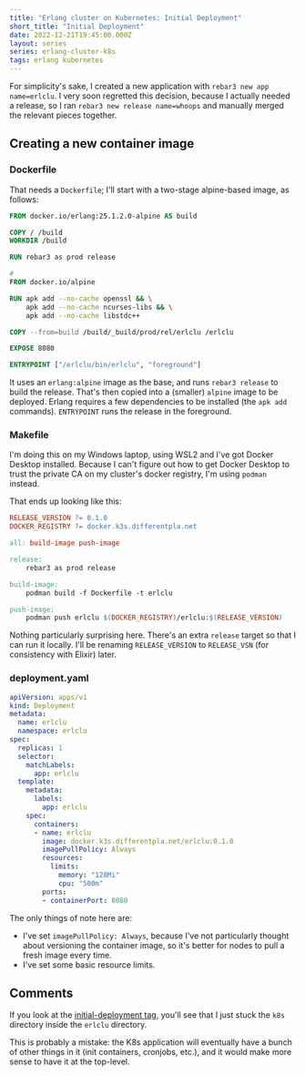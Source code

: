 ```yaml
---
title: "Erlang cluster on Kubernetes: Initial Deployment"
short_title: "Initial Deployment"
date: 2022-12-21T19:45:00.000Z
layout: series
series: erlang-cluster-k8s
tags: erlang kubernetes
---
```


For simplicity's sake, I created a new application with `rebar3 new app name=erlclu`. I very soon regretted this
decision, because I actually needed a release, so I ran `rebar3 new release name=whoops` and manually merged the relevant
pieces together.

## Creating a new container image

### Dockerfile

That needs a `Dockerfile`; I'll start with a two-stage alpine-based image, as follows:

```dockerfile
FROM docker.io/erlang:25.1.2.0-alpine AS build

COPY / /build
WORKDIR /build

RUN rebar3 as prod release

#
FROM docker.io/alpine

RUN apk add --no-cache openssl && \
    apk add --no-cache ncurses-libs && \
    apk add --no-cache libstdc++

COPY --from=build /build/_build/prod/rel/erlclu /erlclu

EXPOSE 8080

ENTRYPOINT ["/erlclu/bin/erlclu", "foreground"]
```

It uses an `erlang:alpine` image as the base, and runs `rebar3 release` to build the release. That's then copied into a
(smaller) `alpine` image to be deployed. Erlang requires a few dependencies to be installed (the `apk add` commands).
`ENTRYPOINT` runs the release in the foreground.

### Makefile

I'm doing this on my Windows laptop, using WSL2 and I've got Docker Desktop installed. Because I can't figure out how to
get Docker Desktop to trust the private CA on my cluster's docker registry, I'm using `podman` instead.

That ends up looking like this:

```makefile
RELEASE_VERSION ?= 0.1.0
DOCKER_REGISTRY ?= docker.k3s.differentpla.net

all: build-image push-image

release:
	rebar3 as prod release

build-image:
	podman build -f Dockerfile -t erlclu

push-image:
	podman push erlclu $(DOCKER_REGISTRY)/erlclu:$(RELEASE_VERSION)
```

Nothing particularly surprising here. There's an extra `release` target so that I can run it locally. I'll be renaming
`RELEASE_VERSION` to `RELEASE_VSN` (for consistency with Elixir) later.

### deployment.yaml

```yaml
apiVersion: apps/v1
kind: Deployment
metadata:
  name: erlclu
  namespace: erlclu
spec:
  replicas: 1
  selector:
    matchLabels:
      app: erlclu
  template:
    metadata:
      labels:
        app: erlclu
    spec:
      containers:
      - name: erlclu
        image: docker.k3s.differentpla.net/erlclu:0.1.0
        imagePullPolicy: Always
        resources:
          limits:
            memory: "128Mi"
            cpu: "500m"
        ports:
        - containerPort: 8080
```

The only things of note here are:

- I've set `imagePullPolicy: Always`, because I've not particularly thought about versioning the container image, so
  it's better for nodes to pull a fresh image every time.
- I've set some basic resource limits.

## Comments

If you look at the [initial-deployment tag](https://github.com/rlipscombe/erlang-cluster/tree/initial-deployment),
you'll see that I just stuck the `k8s` directory inside the `erlclu` directory.

This is probably a mistake: the K8s application will eventually have a bunch of other things in it (init containers,
cronjobs, etc.), and it would make more sense to have it at the top-level.
